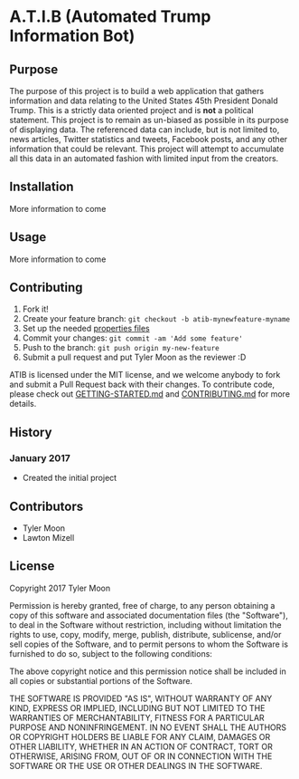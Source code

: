 # A.T.I.B (Automated Trump Information Bot)

## Purpose
The purpose of this project is to build a web application that gathers information and data relating to the United States 45th President Donald Trump. This is a strictly data oriented project and is **not** a political statement. This project is to remain as un-biased as possible in its purpose of displaying data. The referenced data can include, but is not limited to, news articles, Twitter statistics and tweets, Facebook posts, and any other information that could be relevant. This project will attempt to accumulate all this data in an automated fashion with limited input from the creators.

## Installation
More information to come

## Usage
More information to come

## Contributing

1. Fork it!
2. Create your feature branch: `git checkout -b atib-mynewfeature-myname`
3. Set up the needed [properties files](https://github.com/tmoon8730/atib/wiki/Property-Files#needed-property-files)
4. Commit your changes: `git commit -am 'Add some feature'`
5. Push to the branch: `git push origin my-new-feature`
6. Submit a pull request and put Tyler Moon as the reviewer :D

ATIB is licensed under the MIT license, and we welcome anybody to fork and submit a Pull Request back with their changes. To contribute code, please check out [GETTING-STARTED.md](https://github.com/tmoon8730/atib/blob/master/GETTING-STARTED.md) and [CONTRIBUTING.md](https://github.com/tmoon8730/atib/blob/master/CONTRIBUTING.md) for more details.

## History

### January 2017
- Created the initial project

## Contributors

- Tyler Moon
- Lawton Mizell

## License

Copyright 2017 Tyler Moon

Permission is hereby granted, free of charge, to any person obtaining a copy of this software and associated documentation files (the "Software"), to deal in the Software without restriction, including without limitation the rights to use, copy, modify, merge, publish, distribute, sublicense, and/or sell copies of the Software, and to permit persons to whom the Software is furnished to do so, subject to the following conditions:

The above copyright notice and this permission notice shall be included in all copies or substantial portions of the Software.

THE SOFTWARE IS PROVIDED "AS IS", WITHOUT WARRANTY OF ANY KIND, EXPRESS OR IMPLIED, INCLUDING BUT NOT LIMITED TO THE WARRANTIES OF MERCHANTABILITY, FITNESS FOR A PARTICULAR PURPOSE AND NONINFRINGEMENT. IN NO EVENT SHALL THE AUTHORS OR COPYRIGHT HOLDERS BE LIABLE FOR ANY CLAIM, DAMAGES OR OTHER LIABILITY, WHETHER IN AN ACTION OF CONTRACT, TORT OR OTHERWISE, ARISING FROM, OUT OF OR IN CONNECTION WITH THE SOFTWARE OR THE USE OR OTHER DEALINGS IN THE SOFTWARE.
